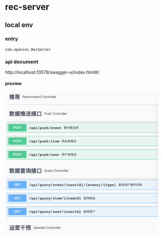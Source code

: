 # rec-server

## local env

### entry

`com.openrec.RecServer`

### api document
http://localhost:13579/swagger-ui/index.html#/

#### preview
![graph](../doc/api.png "api doc")
